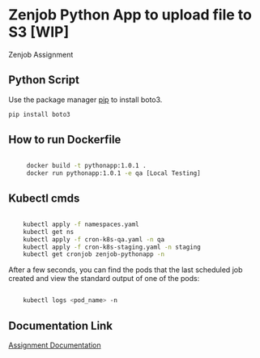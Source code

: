 # Zenjob Python App to upload file to S3 [WIP]

Zenjob Assignment

## Python Script

Use the package manager [pip](https://pip.pypa.io/en/stable/) to install boto3.

```bash
pip install boto3
```

## How to run Dockerfile

```bash
     
     docker build -t pythonapp:1.0.1 .
     docker run pythonapp:1.0.1 -e qa [Local Testing]

```

## Kubectl cmds

```bash

    kubectl apply -f namespaces.yaml
    kubectl get ns
    kubectl apply -f cron-k8s-qa.yaml -n qa
    kubectl apply -f cron-k8s-staging.yaml -n staging
    kubectl get cronjob zenjob-pythonapp -n

```
After a few seconds, you can find the pods that the last scheduled job created and view the standard output of one of the pods:
```bash

    kubectl logs <pod_name> -n 

```

## Documentation Link
[Assignment Documentation](https://docs.google.com/document/d/1FNVQ3LjYD4ZDPBELyd3tdiguQBbl06A_yv0mtjML5s4/edit?usp=sharing)